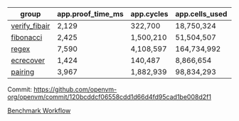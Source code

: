 | group | app.proof_time_ms | app.cycles | app.cells_used | leaf.proof_time_ms | leaf.cycles | leaf.cells_used |
| -- | -- | -- | -- | -- | -- | -- |
| [verify_fibair](https://github.com/openvm-org/openvm/blob/benchmark-results/benchmarks-pr/2024/verify_fibair-120bcddcf06558cdd1d66d4fd95cad1be008d2f1.md) | 2,129 |  322,700 |  18,750,324 |- | - | - |
| [fibonacci](https://github.com/openvm-org/openvm/blob/benchmark-results/benchmarks-pr/2024/fibonacci-120bcddcf06558cdd1d66d4fd95cad1be008d2f1.md) | 2,425 |  1,500,210 |  51,504,507 |- | - | - |
| [regex](https://github.com/openvm-org/openvm/blob/benchmark-results/benchmarks-pr/2024/regex-120bcddcf06558cdd1d66d4fd95cad1be008d2f1.md) | 7,590 |  4,108,597 |  164,734,992 |- | - | - |
| [ecrecover](https://github.com/openvm-org/openvm/blob/benchmark-results/benchmarks-pr/2024/ecrecover-120bcddcf06558cdd1d66d4fd95cad1be008d2f1.md) | 1,424 |  140,487 |  8,866,654 |- | - | - |
| [pairing](https://github.com/openvm-org/openvm/blob/benchmark-results/benchmarks-pr/2024/pairing-120bcddcf06558cdd1d66d4fd95cad1be008d2f1.md) | 3,967 |  1,882,939 |  98,834,293 |- | - | - |


Commit: https://github.com/openvm-org/openvm/commit/120bcddcf06558cdd1d66d4fd95cad1be008d2f1

[Benchmark Workflow](https://github.com/openvm-org/openvm/actions/runs/17114575954)
